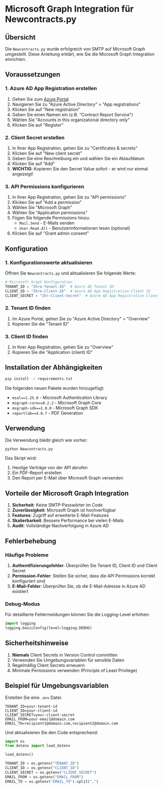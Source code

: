 # Microsoft Graph Integration für Newcontracts.py

## Übersicht
Die `Newcontracts.py` wurde erfolgreich von SMTP auf Microsoft Graph umgestellt. Diese Anleitung erklärt, wie Sie die Microsoft Graph Integration einrichten.

## Voraussetzungen

### 1. Azure AD App Registration erstellen

1. Gehen Sie zum [Azure Portal](https://portal.azure.com)
2. Navigieren Sie zu "Azure Active Directory" > "App registrations"
3. Klicken Sie auf "New registration"
4. Geben Sie einen Namen ein (z.B. "Contract Report Service")
5. Wählen Sie "Accounts in this organizational directory only"
6. Klicken Sie auf "Register"

### 2. Client Secret erstellen

1. In Ihrer App Registration, gehen Sie zu "Certificates & secrets"
2. Klicken Sie auf "New client secret"
3. Geben Sie eine Beschreibung ein und wählen Sie ein Ablaufdatum
4. Klicken Sie auf "Add"
5. **WICHTIG**: Kopieren Sie den Secret Value sofort - er wird nur einmal angezeigt!

### 3. API Permissions konfigurieren

1. In Ihrer App Registration, gehen Sie zu "API permissions"
2. Klicken Sie auf "Add a permission"
3. Wählen Sie "Microsoft Graph"
4. Wählen Sie "Application permissions"
5. Fügen Sie folgende Permissions hinzu:
   - `Mail.Send` - E-Mails senden
   - `User.Read.All` - Benutzerinformationen lesen (optional)
6. Klicken Sie auf "Grant admin consent"

## Konfiguration

### 1. Konfigurationswerte aktualisieren

Öffnen Sie `Newcontracts.py` und aktualisieren Sie folgende Werte:

```python
# Microsoft Graph Konfiguration
TENANT_ID = "Ihre-Tenant-ID"  # Azure AD Tenant ID
CLIENT_ID = "Ihre-Client-ID"  # Azure AD App Registration Client ID
CLIENT_SECRET = "Ihr-Client-Secret"  # Azure AD App Registration Client Secret
```

### 2. Tenant ID finden

1. Im Azure Portal, gehen Sie zu "Azure Active Directory" > "Overview"
2. Kopieren Sie die "Tenant ID"

### 3. Client ID finden

1. In Ihrer App Registration, gehen Sie zu "Overview"
2. Kopieren Sie die "Application (client) ID"

## Installation der Abhängigkeiten

```bash
pip install -r requirements.txt
```

Die folgenden neuen Pakete wurden hinzugefügt:
- `msal==1.25.0` - Microsoft Authentication Library
- `msgraph-core==0.2.2` - Microsoft Graph Core
- `msgraph-sdk==1.0.0` - Microsoft Graph SDK
- `reportlab==4.0.7` - PDF Generation

## Verwendung

Die Verwendung bleibt gleich wie vorher:

```python
python Newcontracts.py
```

Das Skript wird:
1. Heutige Verträge von der API abrufen
2. Ein PDF-Report erstellen
3. Den Report per E-Mail über Microsoft Graph versenden

## Vorteile der Microsoft Graph Integration

1. **Sicherheit**: Keine SMTP-Passwörter im Code
2. **Zuverlässigkeit**: Microsoft Graph ist hochverfügbar
3. **Features**: Zugriff auf erweiterte E-Mail-Features
4. **Skalierbarkeit**: Bessere Performance bei vielen E-Mails
5. **Audit**: Vollständige Nachverfolgung in Azure AD

## Fehlerbehebung

### Häufige Probleme

1. **Authentifizierungsfehler**: Überprüfen Sie Tenant ID, Client ID und Client Secret
2. **Permission-Fehler**: Stellen Sie sicher, dass die API Permissions korrekt konfiguriert sind
3. **E-Mail-Fehler**: Überprüfen Sie, ob die E-Mail-Adresse in Azure AD existiert

### Debug-Modus

Für detaillierte Fehlermeldungen können Sie die Logging-Level erhöhen:

```python
import logging
logging.basicConfig(level=logging.DEBUG)
```

## Sicherheitshinweise

1. **Niemals** Client Secrets in Version Control committen
2. Verwenden Sie Umgebungsvariablen für sensible Daten
3. Regelmäßig Client Secrets erneuern
4. Minimale Permissions verwenden (Principle of Least Privilege)

## Beispiel für Umgebungsvariablen

Erstellen Sie eine `.env` Datei:

```env
TENANT_ID=your-tenant-id
CLIENT_ID=your-client-id
CLIENT_SECRET=your-client-secret
EMAIL_FROM=your-email@domain.com
EMAIL_TO=recipient1@domain.com,recipient2@domain.com
```

Und aktualisieren Sie den Code entsprechend:

```python
import os
from dotenv import load_dotenv

load_dotenv()

TENANT_ID = os.getenv("TENANT_ID")
CLIENT_ID = os.getenv("CLIENT_ID")
CLIENT_SECRET = os.getenv("CLIENT_SECRET")
EMAIL_FROM = os.getenv("EMAIL_FROM")
EMAIL_TO = os.getenv("EMAIL_TO").split(",")
```
